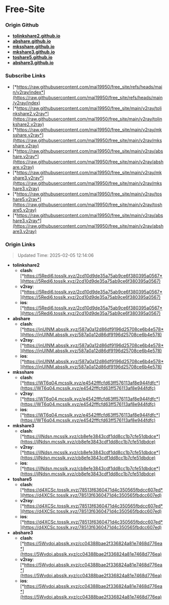 # Free-Site

### Origin Github

- [**tolinkshare2.github.io**](https://github.com/tolinkshare2/tolinkshare2.github.io)
- [**abshare.github.io**](https://github.com/abshare/abshare.github.io)
- [**mksshare.github.io**](https://github.com/mksshare/mksshare.github.io)
- [**mkshare3.github.io**](https://github.com/mkshare3/mkshare3.github.io)
- [**toshare5.github.io**](https://github.com/toshare5/toshare5.github.io)
- [**abshare3.github.io**](https://github.com/abshare3/abshare3.github.io)

### Subscribe Links

- [*https://raw.githubusercontent.com/mai19950/free_site/refs/heads/main/v2ray/index*](https://raw.githubusercontent.com/mai19950/free_site/refs/heads/main/v2ray/index)
- [*https://raw.githubusercontent.com/mai19950/free_site/main/v2ray/tolinkshare2.v2ray*](https://raw.githubusercontent.com/mai19950/free_site/main/v2ray/tolinkshare2.v2ray)
- [*https://raw.githubusercontent.com/mai19950/free_site/main/v2ray/mksshare.v2ray*](https://raw.githubusercontent.com/mai19950/free_site/main/v2ray/mksshare.v2ray)
- [*https://raw.githubusercontent.com/mai19950/free_site/main/v2ray/abshare.v2ray*](https://raw.githubusercontent.com/mai19950/free_site/main/v2ray/abshare.v2ray)
- [*https://raw.githubusercontent.com/mai19950/free_site/main/v2ray/mkshare3.v2ray*](https://raw.githubusercontent.com/mai19950/free_site/main/v2ray/mkshare3.v2ray)
- [*https://raw.githubusercontent.com/mai19950/free_site/main/v2ray/toshare5.v2ray*](https://raw.githubusercontent.com/mai19950/free_site/main/v2ray/toshare5.v2ray)
- [*https://raw.githubusercontent.com/mai19950/free_site/main/v2ray/abshare3.v2ray*](https://raw.githubusercontent.com/mai19950/free_site/main/v2ray/abshare3.v2ray)

### Origin Links

> Updated Time: 2025-02-05 12:14:06

- **tolinkshare2**
  - **clash**: [*https://5Redi6.tosslk.xyz/2cd10d9de35a75ab9ce6f380395a0567*](https://5Redi6.tosslk.xyz/2cd10d9de35a75ab9ce6f380395a0567)
  - **v2ray**: [*https://5Redi6.tosslk.xyz/2cd10d9de35a75ab9ce6f380395a0567*](https://5Redi6.tosslk.xyz/2cd10d9de35a75ab9ce6f380395a0567)
  - **ios**: [*https://5Redi6.tosslk.xyz/2cd10d9de35a75ab9ce6f380395a0567*](https://5Redi6.tosslk.xyz/2cd10d9de35a75ab9ce6f380395a0567)
- **abshare**
  - **clash**: [*https://jnUINM.absslk.xyz/587a0a12d86df9196d25708ce6b4e578*](https://jnUINM.absslk.xyz/587a0a12d86df9196d25708ce6b4e578)
  - **v2ray**: [*https://jnUINM.absslk.xyz/587a0a12d86df9196d25708ce6b4e578*](https://jnUINM.absslk.xyz/587a0a12d86df9196d25708ce6b4e578)
  - **ios**: [*https://jnUINM.absslk.xyz/587a0a12d86df9196d25708ce6b4e578*](https://jnUINM.absslk.xyz/587a0a12d86df9196d25708ce6b4e578)
- **mksshare**
  - **clash**: [*https://WT6q04.mcsslk.xyz/e4542fffcfd63ff576113af8e944fdfc*](https://WT6q04.mcsslk.xyz/e4542fffcfd63ff576113af8e944fdfc)
  - **v2ray**: [*https://WT6q04.mcsslk.xyz/e4542fffcfd63ff576113af8e944fdfc*](https://WT6q04.mcsslk.xyz/e4542fffcfd63ff576113af8e944fdfc)
  - **ios**: [*https://WT6q04.mcsslk.xyz/e4542fffcfd63ff576113af8e944fdfc*](https://WT6q04.mcsslk.xyz/e4542fffcfd63ff576113af8e944fdfc)
- **mkshare3**
  - **clash**: [*https://jINdsn.mcsslk.xyz/cb8efe3843cdf1dd8cc1b7cfe51dbdce*](https://jINdsn.mcsslk.xyz/cb8efe3843cdf1dd8cc1b7cfe51dbdce)
  - **v2ray**: [*https://jINdsn.mcsslk.xyz/cb8efe3843cdf1dd8cc1b7cfe51dbdce*](https://jINdsn.mcsslk.xyz/cb8efe3843cdf1dd8cc1b7cfe51dbdce)
  - **ios**: [*https://jINdsn.mcsslk.xyz/cb8efe3843cdf1dd8cc1b7cfe51dbdce*](https://jINdsn.mcsslk.xyz/cb8efe3843cdf1dd8cc1b7cfe51dbdce)
- **toshare5**
  - **clash**: [*https://d4XCSc.tosslk.xyz/78513f6360471d4c350565fbdcc607ed*](https://d4XCSc.tosslk.xyz/78513f6360471d4c350565fbdcc607ed)
  - **v2ray**: [*https://d4XCSc.tosslk.xyz/78513f6360471d4c350565fbdcc607ed*](https://d4XCSc.tosslk.xyz/78513f6360471d4c350565fbdcc607ed)
  - **ios**: [*https://d4XCSc.tosslk.xyz/78513f6360471d4c350565fbdcc607ed*](https://d4XCSc.tosslk.xyz/78513f6360471d4c350565fbdcc607ed)
- **abshare3**
  - **clash**: [*https://5Wvdoi.absslk.xyz/cc04388bae2f336824a81e7468d776ea*](https://5Wvdoi.absslk.xyz/cc04388bae2f336824a81e7468d776ea)
  - **v2ray**: [*https://5Wvdoi.absslk.xyz/cc04388bae2f336824a81e7468d776ea*](https://5Wvdoi.absslk.xyz/cc04388bae2f336824a81e7468d776ea)
  - **ios**: [*https://5Wvdoi.absslk.xyz/cc04388bae2f336824a81e7468d776ea*](https://5Wvdoi.absslk.xyz/cc04388bae2f336824a81e7468d776ea)
